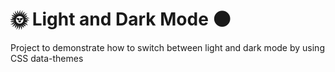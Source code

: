 # :sun_with_face: Light and Dark Mode :new_moon:

Project to demonstrate how to switch between light and dark mode by using CSS data-themes
